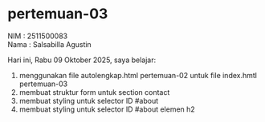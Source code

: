 # pertemuan-03

NIM : 2511500083<br>
Nama : Salsabilla Agustin<br>

Hari ini, Rabu 09 Oktober 2025, saya belajar:
<ol>
  <li>menggunakan file autolengkap.html pertemuan-02 untuk file index.hmtl pertemuan-03</li>
  <li>membuat struktur form untuk section contact</li>
  <li>membuat styling untuk selector ID #about</li>
  <li>membuat styling untuk selector ID #about elemen h2</li>
</ol>  
  